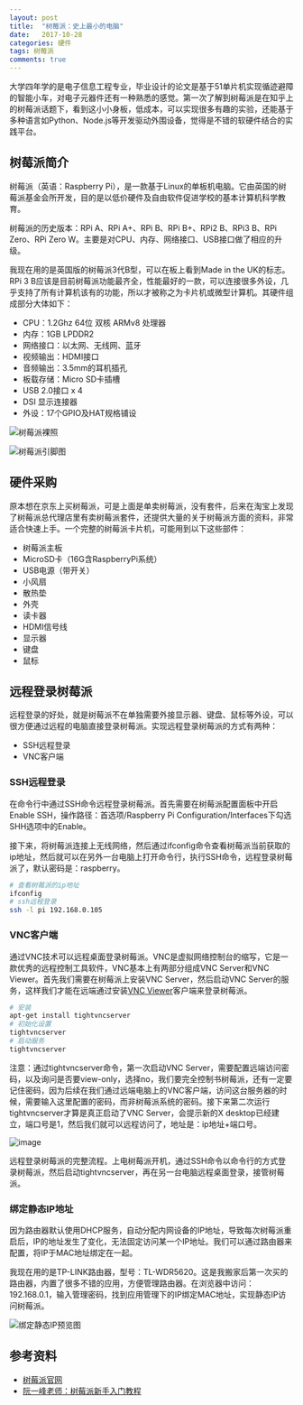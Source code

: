 ```yaml
---
layout: post
title:  "树莓派：史上最小的电脑"
date:   2017-10-28
categories: 硬件
tags: 树莓派
comments: true
---
```


大学四年学的是电子信息工程专业，毕业设计的论文是基于51单片机实现循迹避障的智能小车，对电子元器件还有一种熟悉的感觉。第一次了解到树莓派是在知乎上的树莓派话题下，看到这小小身板，低成本，可以实现很多有趣的实验，还能基于多种语言如Python、Node.js等开发驱动外围设备，觉得是不错的软硬件结合的实践平台。

## 树莓派简介

树莓派（英语：Raspberry Pi），是一款基于Linux的单板机电脑。它由英国的树莓派基金会所开发，目的是以低价硬件及自由软件促进学校的基本计算机科学教育。

树莓派的历史版本：RPi A、RPi A+、RPi B、RPi B+、RPi2 B、RPi3 B、RPi Zero、RPi Zero W。主要是对CPU、内存、网络接口、USB接口做了相应的升级。

我现在用的是英国版的树莓派3代B型，可以在板上看到Made in the UK的标志。RPi 3 B应该是目前树莓派功能最齐全，性能最好的一款，可以连接很多外设，几乎支持了所有计算机该有的功能，所以才被称之为卡片机或微型计算机。其硬件组成部分大体如下：

- CPU：1.2Ghz 64位 双核 ARMv8 处理器
- 内存：1GB LPDDR2
- 网络接口：以太网、无线网、蓝牙
- 视频输出：HDMI接口
- 音频输出：3.5mm的耳机插孔
- 板载存储：Micro SD卡插槽
- USB 2.0接口 x 4
- DSI 显示连接器
- 外设：17个GPIO及HAT规格铺设

![树莓派裸照](/assets/images/raspberry.jpeg)

![树莓派引脚图](/assets/images/raspberry_3_gpio.jpg)

## 硬件采购

原本想在京东上买树莓派，可是上面是单卖树莓派，没有套件，后来在淘宝上发现了树莓派总代理店里有卖树莓派套件，还提供大量的关于树莓派方面的资料，非常适合快速上手。一个完整的树莓派卡片机，可能用到以下这些部件：

- 树莓派主板
- MicroSD卡（16G含RaspberryPi系统） 
- USB电源（带开关）
- 小风扇
- 散热垫
- 外壳
- 读卡器
- HDMI信号线
- 显示器
- 键盘
- 鼠标

## 远程登录树莓派

远程登录的好处，就是树莓派不在单独需要外接显示器、键盘、鼠标等外设，可以很方便通过远程的电脑直接登录树莓派。实现远程登录树莓派的方式有两种：

- SSH远程登录
- VNC客户端

### SSH远程登录

在命令行中通过SSH命令远程登录树莓派。首先需要在树莓派配置面板中开启Enable SSH，操作路径：首选项/Raspberry Pi Configuration/Interfaces下勾选SHH选项中的Enable。

接下来，将树莓派连接上无线网络，然后通过ifconfig命令查看树莓派当前获取的ip地址，然后就可以在另外一台电脑上打开命令行，执行SSH命令，远程登录树莓派了，默认密码是：raspberry。

``` sh
# 查看树莓派的ip地址
ifconfig
# ssh远程登录
ssh -l pi 192.168.0.105
```


### VNC客户端

通过VNC技术可以远程桌面登录树莓派。VNC是虚拟网络控制台的缩写，它是一款优秀的远程控制工具软件，VNC基本上有两部分组成VNC Server和VNC Viewer。首先我们需要在树莓派上安装VNC Server，然后启动VNC Server的服务，这样我们才能在远端通过安装[VNC Viewer](https://www.realvnc.com/download/viewer/)客户端来登录树莓派。

``` sh
# 安装
apt-get install tightvncserver
# 初始化设置
tightvncserver
# 启动服务
tightvncserver
```

注意：通过tightvncserver命令，第一次启动VNC Server，需要配置远端访问密码，以及询问是否要view-only，选择no，我们要完全控制书树莓派，还有一定要记住密码，因为后续在我们通过远端电脑上的VNC客户端，访问这台服务器的时候，需要输入这里配置的密码，而非树莓派系统的密码。接下来第二次运行tightvncserver才算是真正启动了VNC Server，会提示新的X desktop已经建立，端口号是1，然后我们就可以远程访问了，地址是：ip地址+端口号。

![image](/assets/images/vnc.jpg)

远程登录树莓派的完整流程。上电树莓派开机，通过SSH命令以命令行的方式登录树莓派，然后启动tightvncserver，再在另一台电脑远程桌面登录，接管树莓派。

### 绑定静态IP地址

因为路由器默认使用DHCP服务，自动分配内网设备的IP地址，导致每次树莓派重启后，IP的地址发生了变化，无法固定访问某一个IP地址。我们可以通过路由器来配置，将IP于MAC地址绑定在一起。

我现在用的是TP-LINK路由器，型号：TL-WDR5620。这是我搬家后第一次买的路由器，内置了很多不错的应用，方便管理路由器。在浏览器中访问：192.168.0.1，输入管理密码，找到应用管理下的IP绑定MAC地址，实现静态IP访问树莓派。

![绑定静态IP预览图](/assets/images/ip-mac.jpeg)

## 参考资料
- [树莓派官网](https://www.raspberrypi.org/)
- [阮一峰老师：树莓派新手入门教程](http://www.ruanyifeng.com/blog/2017/06/raspberry-pi-tutorial.html)




